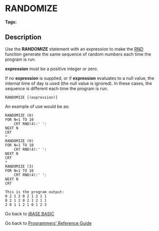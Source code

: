 # RANDOMIZE

<PageHeader />

**Tags:**
<badge text='rnd' vertical='middle' />
<badge text='randomize' vertical='middle' />

## Description

Use the **RANDOMIZE** statement with an expression to make the [RND](./../rnd) function generate the same sequence of random numbers each time the program is run.

**expression** must be a positive integer or zero.

If no **expression** is supplied, or if **expression** evaluates to a null value, the internal time of day is used (the null value is ignored). In these cases, the sequence is different each time the program is run.

```
RANDOMIZE [(expression)]
```

An example of use would be as:

```
RANDOMIZE (0)
FOR N=1 TO 10
    CRT RND(4):' ':
NEXT N
CRT
*
RANDOMIZE (0)
FOR N=1 TO 10
    CRT RND(4):' ':
NEXT N
CRT
*
RANDOMIZE (3)
FOR N=1 TO 10
    CRT RND(4):' ':
NEXT N
CRT

This is the program output:
0 2 1 2 0 2 1 2 1 1
0 2 1 2 0 2 1 2 1 1
2 0 1 1 2 1 0 1 2 3
```

Go back to [jBASE BASIC](./../README.md)

Go back to [Programmers' Reference Guide](./../../reference-guides/jbc/README.md)

  
<PageFooter />
